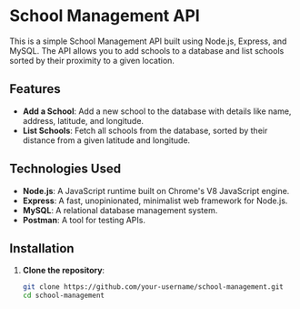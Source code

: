 # School Management API

This is a simple School Management API built using Node.js, Express, and MySQL. The API allows you to add schools to a database and list schools sorted by their proximity to a given location.

## Features

- **Add a School**: Add a new school to the database with details like name, address, latitude, and longitude.
- **List Schools**: Fetch all schools from the database, sorted by their distance from a given latitude and longitude.

## Technologies Used

- **Node.js**: A JavaScript runtime built on Chrome's V8 JavaScript engine.
- **Express**: A fast, unopinionated, minimalist web framework for Node.js.
- **MySQL**: A relational database management system.
- **Postman**: A tool for testing APIs.

## Installation

1. **Clone the repository**:
   ```bash
   git clone https://github.com/your-username/school-management.git
   cd school-management
